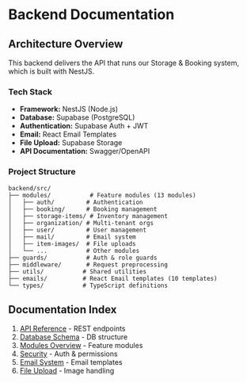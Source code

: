 # Backend Documentation

## Architecture Overview

This backend delivers the API that runs our Storage & Booking system, which is built with NestJS.

### Tech Stack

- **Framework:** NestJS (Node.js)
- **Database:** Supabase (PostgreSQL)
- **Authentication:** Supabase Auth + JWT
- **Email:** React Email Templates
- **File Upload:** Supabase Storage
- **API Documentation:** Swagger/OpenAPI

### Project Structure

```
backend/src/
├── modules/           # Feature modules (13 modules)
│   ├── auth/         # Authentication
│   ├── booking/      # Booking management
│   ├── storage-items/ # Inventory management
│   ├── organization/ # Multi-tenant orgs
│   ├── user/         # User management
│   ├── mail/         # Email system
│   ├── item-images/  # File uploads
│   └── ...           # Other modules
├── guards/           # Auth & role guards
├── middleware/       # Request preprocessing
├── utils/           # Shared utilities
├── emails/          # React Email templates (10 templates)
└── types/           # TypeScript definitions
```

## Documentation Index

1. [API Reference](./api-reference.md) - REST endpoints
2. [Database Schema](./database-schema.md) - DB structure
3. [Modules Overview](./modules.md) - Feature modules
4. [Security](./security.md) - Auth & permissions
5. [Email System](./email-system.md) - Email templates
6. [File Upload](./file-upload.md) - Image handling
